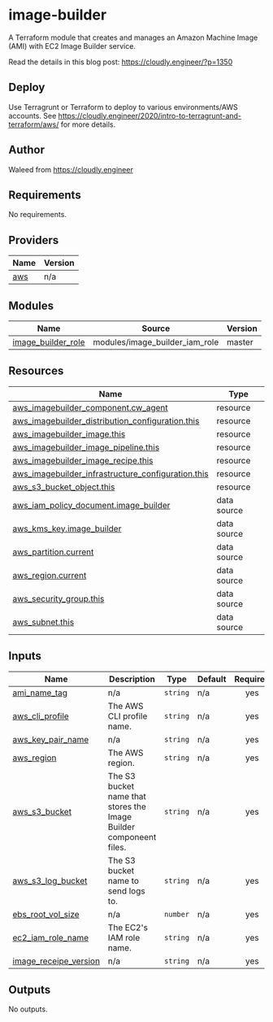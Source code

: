 # image-builder

A Terraform module that creates and manages an Amazon Machine Image (AMI) with EC2 Image Builder service.

Read the details in this blog post: <https://cloudly.engineer/?p=1350>

## Deploy

Use Terragrunt or Terraform to deploy to various environments/AWS accounts. See <https://cloudly.engineer/2020/intro-to-terragrunt-and-terraform/aws/> for more details.

## Author

Waleed from <https://cloudly.engineer>

## Requirements

No requirements.

## Providers

| Name | Version |
|------|---------|
| <a name="provider_aws"></a> [aws](#provider\_aws) | n/a |

## Modules

| Name | Source            | Version |
|------|-------------------|---------|
| <a name="module_image_builder_role"></a> [image\_builder\_role](#module\_image\_builder\_role) | modules/image_builder_iam_role  | master |

## Resources

| Name | Type |
|------|------|
| [aws_imagebuilder_component.cw_agent](https://registry.terraform.io/providers/hashicorp/aws/latest/docs/resources/imagebuilder_component) | resource |
| [aws_imagebuilder_distribution_configuration.this](https://registry.terraform.io/providers/hashicorp/aws/latest/docs/resources/imagebuilder_distribution_configuration) | resource |
| [aws_imagebuilder_image.this](https://registry.terraform.io/providers/hashicorp/aws/latest/docs/resources/imagebuilder_image) | resource |
| [aws_imagebuilder_image_pipeline.this](https://registry.terraform.io/providers/hashicorp/aws/latest/docs/resources/imagebuilder_image_pipeline) | resource |
| [aws_imagebuilder_image_recipe.this](https://registry.terraform.io/providers/hashicorp/aws/latest/docs/resources/imagebuilder_image_recipe) | resource |
| [aws_imagebuilder_infrastructure_configuration.this](https://registry.terraform.io/providers/hashicorp/aws/latest/docs/resources/imagebuilder_infrastructure_configuration) | resource |
| [aws_s3_bucket_object.this](https://registry.terraform.io/providers/hashicorp/aws/latest/docs/resources/s3_bucket_object) | resource |
| [aws_iam_policy_document.image_builder](https://registry.terraform.io/providers/hashicorp/aws/latest/docs/data-sources/iam_policy_document) | data source |
| [aws_kms_key.image_builder](https://registry.terraform.io/providers/hashicorp/aws/latest/docs/data-sources/kms_key) | data source |
| [aws_partition.current](https://registry.terraform.io/providers/hashicorp/aws/latest/docs/data-sources/partition) | data source |
| [aws_region.current](https://registry.terraform.io/providers/hashicorp/aws/latest/docs/data-sources/region) | data source |
| [aws_security_group.this](https://registry.terraform.io/providers/hashicorp/aws/latest/docs/data-sources/security_group) | data source |
| [aws_subnet.this](https://registry.terraform.io/providers/hashicorp/aws/latest/docs/data-sources/subnet) | data source |

## Inputs

| Name | Description | Type | Default | Required |
|------|-------------|------|---------|:--------:|
| <a name="input_image_builder_pipeline_name"></a> [ami\_name\_tag](#input\_ami\_name\_tag) | n/a | `string` | n/a | yes |
| <a name="input_aws_cli_profile"></a> [aws\_cli\_profile](#input\_aws\_cli\_profile) | The AWS CLI profile name. | `string` | n/a | yes |
| <a name="input_aws_key_pair_name"></a> [aws\_key\_pair\_name](#input\_aws\_key\_pair\_name) | n/a | `string` | n/a | yes |
| <a name="input_aws_region"></a> [aws\_region](#input\_aws\_region) | The AWS region. | `string` | n/a | yes |
| <a name="input_aws_s3_bucket"></a> [aws\_s3\_bucket](#input\_aws\_s3\_bucket) | The S3 bucket name that stores the Image Builder componeent files. | `string` | n/a | yes |
| <a name="input_aws_s3_log_bucket"></a> [aws\_s3\_log\_bucket](#input\_aws\_s3\_log\_bucket) | The S3 bucket name to send logs to. | `string` | n/a | yes |
| <a name="input_ebs_root_vol_size"></a> [ebs\_root\_vol\_size](#input\_ebs\_root\_vol\_size) | n/a | `number` | n/a | yes |
| <a name="input_ec2_image_builder_role"></a> [ec2\_iam\_role\_name](#input\_ec2\_iam\_role\_name) | The EC2's IAM role name. | `string` | n/a | yes |
| <a name="input_image_receipe_version"></a> [image\_receipe\_version](#input\_image\_receipe\_version) | n/a | `string` | n/a | yes |

## Outputs

No outputs.
